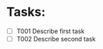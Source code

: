 # Tasks: <spec slug>

- [ ] T001 Describe first task
- [ ] T002 Describe second task

<!-- Replace with real tasks following your plan. -->

